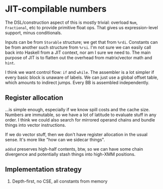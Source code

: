 # JIT-compilable numbers
The DSL/construction aspect of this is mostly trivial: overload `Num`,
`Fractional`, etc to provide primitive float ops. That gives us expression-level
support, minus conditionals.

Inputs can be from `Storable` structure; we get that from `%rdi`. Constants can
be from another such structure from `%rsi`. I'm not sure we can easily call back
into Haskell from a JIT context, nor am I sure we need to. The main purpose of
JIT is to flatten out the overhead from matrix/vector math and `hint`.

I think we want control flow: `if` and `while`. The assembler is a lot simpler
if every basic block is unaware of labels. We can just use a global offset
table, which amounts to indirect jumps. Every BB is assembled independently.


## Register allocation
...is simple enough, especially if we know spill costs and the cache size.
Numbers are immutable, so we have a lot of latitude to evaluate stuff in any
order. I think we could also search for mirrored operand chains and bundle
things into vector instructions.

If we do vector stuff, then we don't have register allocation in the usual
sense. It's more like "how can we sidecar things".

`addsd` preserves high-half contents, btw, so we can have some chain divergence
and potentially stash things into high-XMM positions.


## Implementation strategy
1. Depth-first, no CSE, all constants from memory
